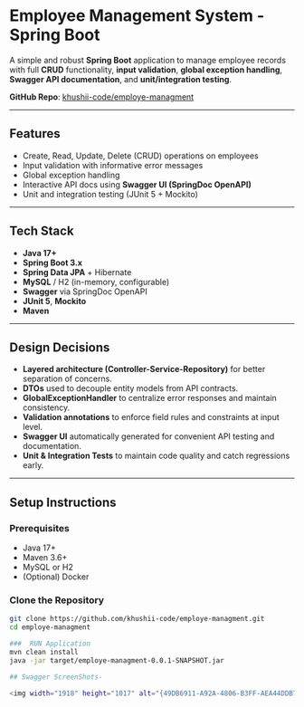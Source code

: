 #  Employee Management System - Spring Boot

A simple and robust **Spring Boot** application to manage employee records with full **CRUD** functionality, **input validation**, **global exception handling**, **Swagger API documentation**, and **unit/integration testing**.

 **GitHub Repo**: [khushii-code/employe-managment](https://github.com/khushii-code/employe-managment)

---

##  Features

- Create, Read, Update, Delete (CRUD) operations on employees  
-  Input validation with informative error messages  
-  Global exception handling  
-  Interactive API docs using **Swagger UI (SpringDoc OpenAPI)**  
-  Unit and integration testing (JUnit 5 + Mockito)  

---

##  Tech Stack

- **Java 17+**
- **Spring Boot 3.x**
- **Spring Data JPA** + Hibernate
- **MySQL** / H2 (in-memory, configurable)
- **Swagger** via SpringDoc OpenAPI
- **JUnit 5**, **Mockito**
- **Maven**

---

##  Design Decisions

- **Layered architecture (Controller-Service-Repository)** for better separation of concerns.
- **DTOs** used to decouple entity models from API contracts.
- **GlobalExceptionHandler** to centralize error responses and maintain consistency.
- **Validation annotations** to enforce field rules and constraints at input level.
- **Swagger UI** automatically generated for convenient API testing and documentation.
- **Unit & Integration Tests** to maintain code quality and catch regressions early.

---

##  Setup Instructions

###  Prerequisites

- Java 17+
- Maven 3.6+
- MySQL or H2
- (Optional) Docker

###  Clone the Repository

```bash
git clone https://github.com/khushii-code/employe-managment.git
cd employe-managment

###  RUN Application
mvn clean install
java -jar target/employe-managment-0.0.1-SNAPSHOT.jar

## Swagger ScreenShots-

<img width="1918" height="1017" alt="{49DB6911-A92A-4806-B3FF-AEA44DDB76A7}" src="https://github.com/user-attachments/assets/eb542ab7-eb87-4bff-a521-38fa019ef8e1" />

